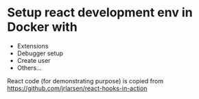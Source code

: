 # Setup react development env in Docker with

- Extensions
- Debugger setup
- Create user
- Others...

React code (for demonstrating purpose) is copied from https://github.com/jrlarsen/react-hooks-in-action
